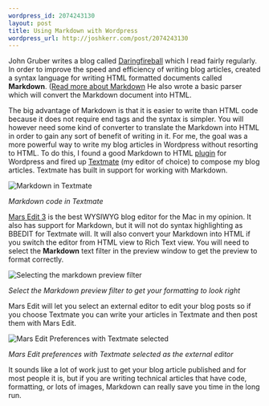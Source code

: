 ```yaml
--- 
wordpress_id: 2074243130
layout: post
title: Using Markdown with Wordpress
wordpress_url: http://joshkerr.com/post/2074243130
---
```

<p>John Gruber writes a blog called <a href="http://www.daringfireball.com">Daringfireball</a> which I read fairly regularly.  In order to improve the speed and efficiency of writing blog articles, created a syntax language for writing HTML formatted documents called <strong>Markdown</strong>.   (<a href="http://daringfireball.net/projects/markdown/">Read more about Markdown</a> He also wrote a basic parser which will convert the Markdown document into HTML.</p>
<p>The big advantage of Markdown is that it is easier to write than HTML code because it does not require end tags and the syntax is simpler.  You will however need some kind of converter to translate the Markdown into HTML in order to gain any sort of benefit of writing in it.  For me, the goal was a more powerful way to write my blog articles in Wordpress without resorting to HTML.  To do this, I found a good Markdown to HTML <a href="http://wordpress.org/extend/plugins/markdown-for-wordpress-and-bbpress/">plugin</a> for Wordpress and fired up <a href="http://macromates.com/">Textmate</a> (my editor of choice) to compose my blog articles.  Textmate has built in support for working with Markdown.</p>
<p><img title="Textmate" alt="Markdown in Textmate" src="http://j.mp/dhFGDS"/></p>
<p><em>Markdown code in Textmate</em></p>
<p><a href="http://www.red-sweater.com/marsedit/">Mars Edit 3</a> is the best WYSIWYG blog editor for the Mac in my opinion.  It also has support for Markdown, but it will not do syntax highlighting as BBEDIT for Textmate will.  It will also convert your Markdown into HTML if you switch the editor from HTML view to Rich Text view.  You will need to select the <strong>Markdown</strong> text filter in the preview window to get the preview to format correctly.</p>
<p><img alt="Selecting the markdown preview filter" src="http://joshkerr.s3.amazonaws.com/wp-content/uploads/Change%20parsers.png"/></p>
<p><em>Select the Markdown preview filter to get your formatting to look right</em></p>
<p>Mars Edit will let you select an external editor to edit your blog posts so if you choose Textmate you can write your articles in Textmate and then post them with Mars Edit.</p>
<p><img alt="Mars Edit Preferences with Textmate selected" src="http://j.mp/9AhGCu"/></p>
<p><em>Mars Edit preferences with Textmate selected as the external editor</em></p>
<p>It sounds like a lot of work just to get your blog article published and for most people it is, but if you are writing technical articles that have code, formatting, or lots of images, Markdown can really save you time in the long run.</p>
